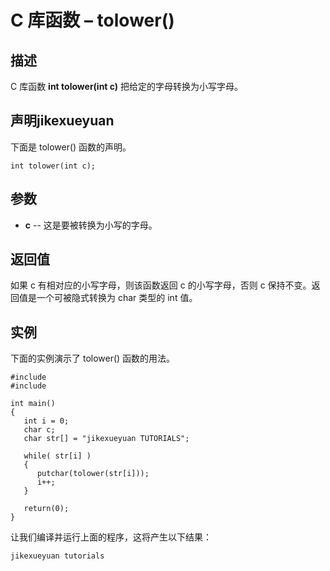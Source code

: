 # C 库函数 – tolower()


## 描述

C 库函数 **int tolower(int c)** 把给定的字母转换为小写字母。

## 声明jikexueyuan

下面是 tolower() 函数的声明。

    int tolower(int c);

## 参数

* **c** \-- 这是要被转换为小写的字母。

## 返回值

如果 c 有相对应的小写字母，则该函数返回 c 的小写字母，否则 c 保持不变。返回值是一个可被隐式转换为 char 类型的 int 值。

## 实例

下面的实例演示了 tolower() 函数的用法。

    #include 
    #include 

    int main()
    {
       int i = 0;
       char c;
       char str[] = "jikexueyuan TUTORIALS";

       while( str[i] )
       {
          putchar(tolower(str[i]));
          i++;
       }

       return(0);
    }

让我们编译并运行上面的程序，这将产生以下结果：

    jikexueyuan tutorials